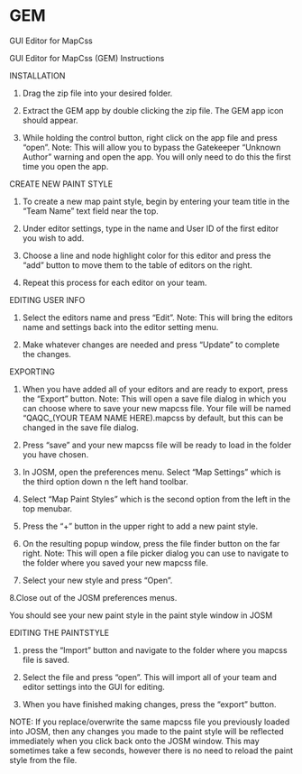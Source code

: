 # GEM
GUI Editor for MapCss


GUI Editor for MapCss (GEM) Instructions

INSTALLATION

1. Drag the zip file into your desired folder.

2. Extract the GEM app by double clicking the zip file. The GEM app icon should appear.

3. While holding the control button, right click on the app file and press “open”. 
Note:
 This will allow you to bypass the Gatekeeper “Unknown Author” warning and open the app. You will only need to do this the first time you open the app.

CREATE NEW PAINT STYLE

1. To create a new map paint style, begin by entering your team title in the “Team Name” text field near the top.

2. Under editor settings, type in the name and User ID of the first editor you wish to add. 

3. Choose a line and node highlight color for this editor and press the “add” button to move them to the table of editors on the right.

4. Repeat this process for each editor on your team.

EDITING USER INFO

1. Select the editors name and press “Edit”.
 Note:
 This will bring the editors name and settings back into the editor setting menu. 

2. Make whatever changes are needed and press “Update” to complete the changes.

EXPORTING

1. When you have added all of your editors and are ready to export, press the “Export” button.
Note:
This will open a save file dialog in which you can choose where to save your new mapcss file.
Your file will be named “QAQC_(YOUR TEAM NAME HERE).mapcss by default, but this can be changed in the save file dialog.

2. Press “save” and your new mapcss file will be ready to load in the folder you have chosen.

3. In JOSM, open the preferences menu. Select “Map Settings” which is the third option down n the left hand toolbar.

4. Select “Map Paint Styles” which is the second option from the left in the top menubar.

5. Press the “+” button in the upper right to add a new paint style.

6. On the resulting popup window, press the file finder button on the far right.
Note:
This will open a file picker dialog you can use to navigate to the folder where you saved your new mapcss file.

7. Select your new style and press “Open”.

8.Close out of the JOSM preferences menus.

You should see your new paint style in the paint style window in JOSM


EDITING THE PAINTSTYLE

1. press the “Import” button and navigate to the folder where you mapcss file is saved. 

2. Select the file and press “open”. This will import all of your team and editor settings into the GUI for editing.

3. When you have finished making changes, press the “export” button.

NOTE:
If you replace/overwrite the same mapcss file you previously  loaded into JOSM, then any changes you made to the paint style will be reflected immediately when you click back onto the JOSM window. This may sometimes take a few seconds, however there is no need to reload the paint style from the file.
